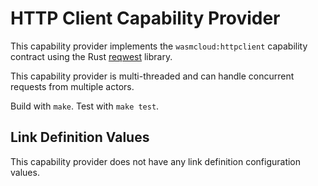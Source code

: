 # HTTP Client Capability Provider

This capability provider implements the `wasmcloud:httpclient` capability contract using the Rust [reqwest](https://docs.rs/reqwest) library.

This capability provider is multi-threaded and can handle concurrent requests from multiple actors.

Build with `make`. Test with `make test`.

## Link Definition Values
This capability provider does not have any link definition configuration values.

